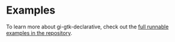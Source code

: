 # Examples

To learn more about gi-gtk-declarative, check out the [full runnable
examples in the
repository](https://github.com/owickstrom/gi-gtk-declarative/blob/master/examples/).
